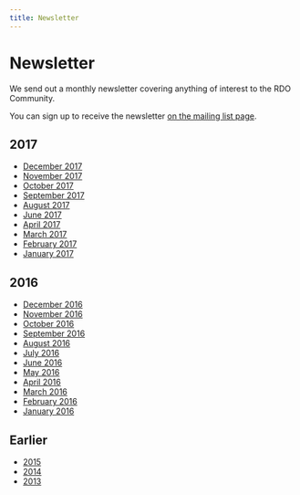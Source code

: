 ```yaml
---
title: Newsletter
---
```


# Newsletter

We send out a monthly newsletter covering anything of interest to the RDO Community.

You can sign up to receive the newsletter [on the mailing list
page](https://lists.rdoproject.org/mailman/listinfo/newsletter).

## 2017

* [December 2017](/newsletter/2017/december)
* [November 2017](/newsletter/2017/november)
* [October 2017](/newsletter/2017/october)
* [September 2017](/newsletter/2017/september)
* [August 2017](/newsletter/2017/august)
* [June 2017](/newsletter/2017/june)
* [April 2017](/newsletter/2017/april)
* [March 2017](/newsletter/2017/march)
* [February 2017](/newsletter/2017/february)
* [January 2017](/newsletter/2017/january)

## 2016

*  [December 2016](/newsletter/2016/december)
*  [November 2016](/newsletter/2016/november)
*  [October 2016](/newsletter/2016/october)
*  [September 2016](/newsletter/2016/september)
*  [August 2016](/newsletter/2016/august)
*  [July 2016](/newsletter/2016/july)
*  [June 2016](/newsletter/2016/june)
*  [May 2016](/newsletter/2016/may)
*  [April 2016](/newsletter/2016/april)
*  [March 2016](/newsletter/2016/march)
*  [February 2016](/newsletter/2016/february)
*  [January 2016](/newsletter/2016/january)

## Earlier

* [2015](/newsletter/2015)
* [2014](/newsletter/2014)
* [2013](/newsletter/2013)

